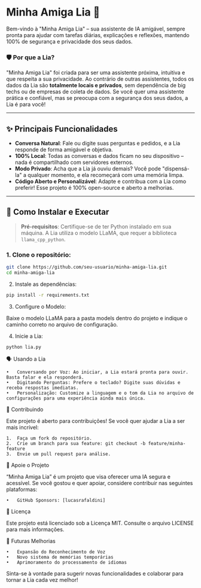 # Minha Amiga Lia 🌸

Bem-vindo à "Minha Amiga Lia" – sua assistente de IA amigável, sempre pronta para ajudar com tarefas diárias, explicações e reflexões, mantendo 100% de segurança e privacidade dos seus dados.

### 🛡️ Por que a Lia?
"Minha Amiga Lia" foi criada para ser uma assistente próxima, intuitiva e que respeita a sua privacidade. Ao contrário de outras assistentes, todos os dados da Lia são **totalmente locais e privados**, sem dependência de big techs ou de empresas de coleta de dados. Se você quer uma assistente prática e confiável, mas se preocupa com a segurança dos seus dados, a Lia é para você!

---

## ✨ Principais Funcionalidades

- **Conversa Natural**: Fale ou digite suas perguntas e pedidos, e a Lia responde de forma amigável e objetiva.
- **100% Local**: Todas as conversas e dados ficam no seu dispositivo – nada é compartilhado com servidores externos.
- **Modo Privado**: Acha que a Lia já ouviu demais? Você pode "dispensá-la" a qualquer momento, e ela recomeçará com uma memória limpa.
- **Código Aberto e Personalizável**: Adapte e contribua com a Lia como preferir! Esse projeto é 100% open-source e aberto a melhorias.

---

## 🚀 Como Instalar e Executar

> **Pré-requisitos**: Certifique-se de ter Python instalado em sua máquina. A Lia utiliza o modelo LLaMA, que requer a biblioteca `llama_cpp_python`.

### 1. Clone o repositório:
```bash
git clone https://github.com/seu-usuario/minha-amiga-lia.git
cd minha-amiga-lia
```

2. Instale as dependências:

```bash
pip install -r requirements.txt
```

3. Configure o Modelo:

Baixe o modelo LLaMA para a pasta models dentro do projeto e indique o caminho correto no arquivo de configuração.

4. Inicie a Lia:

```bash
python lia.py
```


🗣️ Usando a Lia

	•	Conversando por Voz: Ao iniciar, a Lia estará pronta para ouvir. Basta falar e ela responderá.
	•	Digitando Perguntas: Prefere o teclado? Digite suas dúvidas e receba respostas imediatas.
	•	Personalização: Customize a linguagem e o tom da Lia no arquivo de configurações para uma experiência ainda mais única.

🤝 Contribuindo

Este projeto é aberto para contribuições! Se você quer ajudar a Lia a ser mais incrível:

	1.	Faça um fork do repositório.
	2.	Crie um branch para sua feature: git checkout -b feature/minha-feature
	3.	Envie um pull request para análise.

💖 Apoie o Projeto

“Minha Amiga Lia” é um projeto que visa oferecer uma IA segura e acessível. Se você gostou e quer apoiar, considere contribuir nas seguintes plataformas:

	•	GitHub Sponsors: [lucasrafaldini]

📜 Licença

Este projeto está licenciado sob a Licença MIT. Consulte o arquivo LICENSE para mais informações.

🌱 Futuras Melhorias

	•	Expansão do Reconhecimento de Voz
	•	Novo sistema de memórias temporárias
	•	Aprimoramento do processamento de idiomas

Sinta-se à vontade para sugerir novas funcionalidades e colaborar para tornar a Lia cada vez melhor!